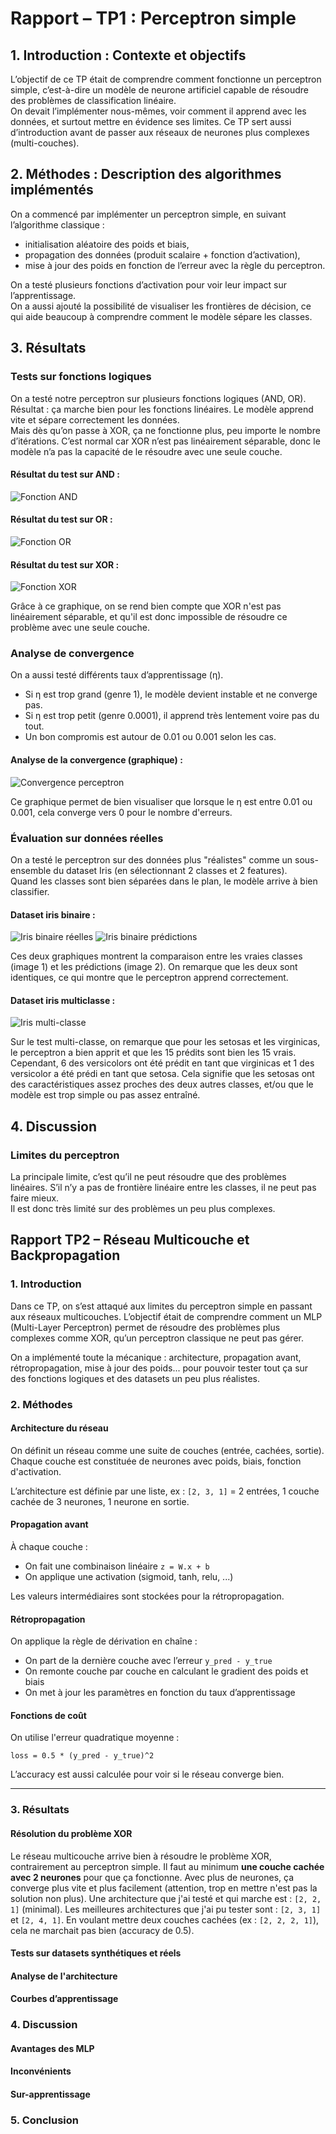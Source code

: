 # Rapport – TP1 : Perceptron simple

## 1. Introduction : Contexte et objectifs

L’objectif de ce TP était de comprendre comment fonctionne un perceptron simple, c’est-à-dire un modèle de neurone artificiel capable de résoudre des problèmes de classification linéaire.  
On devait l’implémenter nous-mêmes, voir comment il apprend avec les données, et surtout mettre en évidence ses limites. Ce TP sert aussi d’introduction avant de passer aux réseaux de neurones plus complexes (multi-couches).

## 2. Méthodes : Description des algorithmes implémentés

On a commencé par implémenter un perceptron simple, en suivant l’algorithme classique :  
- initialisation aléatoire des poids et biais,  
- propagation des données (produit scalaire + fonction d’activation),  
- mise à jour des poids en fonction de l’erreur avec la règle du perceptron.  

On a testé plusieurs fonctions d’activation pour voir leur impact sur l’apprentissage.  
On a aussi ajouté la possibilité de visualiser les frontières de décision, ce qui aide beaucoup à comprendre comment le modèle sépare les classes.

## 3. Résultats

### Tests sur fonctions logiques

On a testé notre perceptron sur plusieurs fonctions logiques (AND, OR).  
Résultat : ça marche bien pour les fonctions linéaires. Le modèle apprend vite et sépare correctement les données.  
Mais dès qu’on passe à XOR, ça ne fonctionne plus, peu importe le nombre d’itérations. C’est normal car XOR n’est pas linéairement séparable, donc le modèle n’a pas la capacité de le résoudre avec une seule couche.

#### Résultat du test sur AND : 

![Fonction AND](/img_tp1/test_AND_perceptron.png)

#### Résultat du test sur OR : 

![Fonction OR](/img_tp1/test_OR_perceptron.png)

#### Résultat du test sur XOR : 

![Fonction XOR](/img_tp1/test_XOR_perceptron.png)

Grâce à ce graphique, on se rend bien compte que XOR n'est pas linéairement séparable, et qu'il est donc impossible de résoudre ce problème avec une seule couche.

### Analyse de convergence

On a aussi testé différents taux d’apprentissage (η).  
- Si η est trop grand (genre 1), le modèle devient instable et ne converge pas.  
- Si η est trop petit (genre 0.0001), il apprend très lentement voire pas du tout.  
- Un bon compromis est autour de 0.01 ou 0.001 selon les cas.

#### Analyse de la convergence (graphique) : 

![Convergence perceptron](/img_tp1/analyse_convergence_perceptron.png)

Ce graphique permet de bien visualiser que lorsque le η est entre 0.01 ou 0.001, cela converge vers 0 pour le nombre d'erreurs.

### Évaluation sur données réelles

On a testé le perceptron sur des données plus "réalistes" comme un sous-ensemble du dataset Iris (en sélectionnant 2 classes et 2 features).  
Quand les classes sont bien séparées dans le plan, le modèle arrive à bien classifier.

#### Dataset iris binaire : 

![Iris binaire réelles](/img_tp1/dataset_iris_binaire_reelles.png)
![Iris binaire prédictions](/img_tp1/dataset_iris_binaire_predictions.png)

Ces deux graphiques montrent la comparaison entre les vraies classes (image 1) et les prédictions (image 2). On remarque que les deux sont identiques, ce qui montre que le perceptron apprend correctement.

#### Dataset iris multiclasse : 

![Iris multi-classe](/img_tp1/dataset_iris_multiclasse.png)

Sur le test multi-classe, on remarque que pour les setosas et les virginicas, le perceptron a bien apprit et que les 15 prédits sont bien les 15 vrais. Cependant, 6 des versicolors ont été prédit en tant que virginicas et 1 des versicolor a été prédi en tant que setosa. Cela signifie que les setosas ont des caractéristiques assez proches des deux autres classes, et/ou que le modèle est trop simple ou pas assez entraîné.

## 4. Discussion

### Limites du perceptron

La principale limite, c’est qu’il ne peut résoudre que des problèmes linéaires. S’il n’y a pas de frontière linéaire entre les classes, il ne peut pas faire mieux.  
Il est donc très limité sur des problèmes un peu plus complexes.

## Rapport TP2 – Réseau Multicouche et Backpropagation

### 1. Introduction

Dans ce TP, on s’est attaqué aux limites du perceptron simple en passant aux réseaux multicouches. L’objectif était de comprendre comment un MLP (Multi-Layer Perceptron) permet de résoudre des problèmes plus complexes comme XOR, qu’un perceptron classique ne peut pas gérer.

On a implémenté toute la mécanique : architecture, propagation avant, rétropropagation, mise à jour des poids... pour pouvoir tester tout ça sur des fonctions logiques et des datasets un peu plus réalistes.

### 2. Méthodes

#### Architecture du réseau
On définit un réseau comme une suite de couches (entrée, cachées, sortie). Chaque couche est constituée de neurones avec poids, biais, fonction d'activation.

L’architecture est définie par une liste, ex :  `[2, 3, 1]` = 2 entrées, 1 couche cachée de 3 neurones, 1 neurone en sortie.

#### Propagation avant
À chaque couche :
- On fait une combinaison linéaire `z = W.x + b`
- On applique une activation (sigmoid, tanh, relu, ...)

Les valeurs intermédiaires sont stockées pour la rétropropagation.

#### Rétropropagation
On applique la règle de dérivation en chaîne :
- On part de la dernière couche avec l’erreur `y_pred - y_true`
- On remonte couche par couche en calculant le gradient des poids et biais
- On met à jour les paramètres en fonction du taux d’apprentissage

#### Fonctions de coût
On utilise l'erreur quadratique moyenne :

```
loss = 0.5 * (y_pred - y_true)^2
```

L’accuracy est aussi calculée pour voir si le réseau converge bien.

---

### 3. Résultats

#### Résolution du problème XOR

Le réseau multicouche arrive bien à résoudre le problème XOR, contrairement au perceptron simple. Il faut au minimum **une couche cachée avec 2 neurones** pour que ça fonctionne. Avec plus de neurones, ça converge plus vite et plus facilement (attention, trop en mettre n'est pas la solution non plus).
Une architecture que j'ai testé et qui marche est : `[2, 2, 1]`  (minimal). Les meilleures architectures que j'ai pu tester sont : `[2, 3, 1]` et `[2, 4, 1]`. En voulant mettre deux couches cachées (ex : `[2, 2, 2, 1]`), cela ne marchait pas bien (accuracy de 0.5).

#### Tests sur datasets synthétiques et réels


#### Analyse de l'architecture



#### Courbes d’apprentissage

### 4. Discussion

#### Avantages des MLP


#### Inconvénients


#### Sur-apprentissage

### 5. Conclusion
